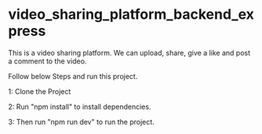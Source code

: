 # video_sharing_platform_backend_express
This is a  video sharing platform. We can upload, share, give a like and post a comment to the  video. 

Follow below Steps and run this project.

1: Clone the Project

2: Run "npm install" to install dependencies.

3: Then run "npm run dev" to run the project.
